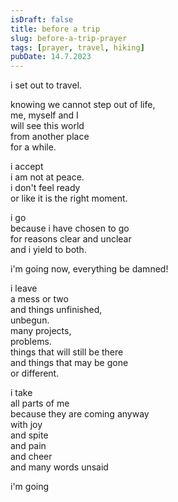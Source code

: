 ```yaml
---
isDraft: false
title: before a trip
slug: before-a-trip-prayer
tags: [prayer, travel, hiking]
pubDate: 14.7.2023
---
```


i set out to travel.

knowing we cannot step out of life,  
me, myself and I  
will see this world  
from another place  
for a while.

i accept  
i am not at peace.  
i don't feel ready  
or like it is the right moment.

i go  
because i have chosen to go  
for reasons clear and unclear  
and i yield to both.

i'm going now, everything be damned!

i leave  
a mess or two  
and things unfinished,  
unbegun.  
many projects,  
problems.  
things that will still be there  
and things that may be gone  
or different.

i take  
all parts of me  
because they are coming anyway  
with joy  
and spite  
and pain  
and cheer  
and many words unsaid

i'm going
